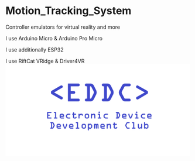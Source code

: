 # Motion_Tracking_System
Controller emulators for virtual reality and more

I use Arduino Micro & Arduino Pro Micro

I use additionally ESP32

I use RiftCat VRidge & Driver4VR
![alt text](https://github.com/KlimchukNikita/Motion_Tracking_System/blob/master/Content/Motion_Tracking_System.png)
